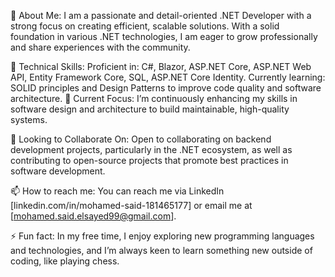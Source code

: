 👀 About Me:
I am a passionate and detail-oriented .NET Developer with a strong focus on creating efficient, scalable solutions. 
With a solid foundation in various .NET technologies, I am eager to grow professionally and share experiences with the community.

🔧 Technical Skills:
Proficient in: C#, Blazor, ASP.NET Core, ASP.NET Web API, Entity Framework Core, SQL, ASP.NET Core Identity.
Currently learning: SOLID principles and Design Patterns to improve code quality and software architecture.
🌱 Current Focus:
I’m continuously enhancing my skills in software design and architecture to build maintainable, high-quality systems.

🤝 Looking to Collaborate On:
Open to collaborating on backend development projects, particularly in the .NET ecosystem, as well as contributing to open-source projects that promote best practices in software development.

📫 How to reach me:
You can reach me via LinkedIn [linkedin.com/in/mohamed-said-181465177] or email me at [mohamed.said.elsayed99@gmail.com].

⚡ Fun fact:
In my free time, I enjoy exploring new programming languages and technologies, and I’m always keen to learn something new outside of coding, like playing chess.

<!---
MohamedSaidEl-Sayed/MohamedSaidEl-Sayed is a ✨ special ✨ repository because its `README.md` (this file) appears on your GitHub profile.
You can click the Preview link to take a look at your changes.
--->
